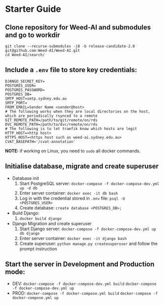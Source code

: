 # Starter Guide

## Clone repository for Weed-AI and submodules and go to workdir

```
git clone --recurse-submodules -j8 -b release-candidate-2.0 git@github.com:Weed-AI/Weed-AI.git
cd Weed-AI/search/
```

## Include a `.env` file to store key credentials:

```
DJANGO_SECRET_KEY=
POSTGRES_USER=
POSTGRES_PASSWORD=
POSTGRES_DB=
SMTP_HOST=smtp.sydney.edu.au
SMTP_PORT=
FROM_EMAIL=Sender Name <sender@host>
# The following works when they are local directories on the host, which are periodically rsynced to a remote
GIT_REMOTE_PATH=/path/to/git/remote/on/rds
DVC_REMOTE_PATH=/path/to/dvc/remote/on/rds
# The following is to let traefik know which hosts are legit
HTTP_HOST=<http host>
HTTPS_HOST=<https host such as weed-ai.sydney.edu.au>
CVAT_BASEPATH='/cvat-annotation'
```

**NOTE:** if working on Linux, you need to `sudo` all docker commands.

## Initialise database, migrate and create superuser

- Database init
	1. Start PostgreSQL server: `docker-compose -f docker-compose-dev.yml up -d db`
	2. Enter server container: `docker exec -it db bash`
	3. Log in with the credential stored in `.env` file: `psql -U <POSTGRES_USER>`
	4. Create database: `create database <POSTGRES_DB>;`
- Build Django:
	1. `docker build django`
- Django Migration and create superuser
	1. Start Django server: `docker-compose -f docker-compose-dev.yml up db django`
	2. Enter server container: `docker exec -it django bash`
	3. Create superuser: `python manage.py createsuperuser` and follow the prompt instruction

## Start the server in Development and Production mode:

- DEV: 
	`docker-compose -f docker-compose-dev.yml build`
	`docker-compose -f docker-compose-dev.yml up`
- PROD:
	`docker-compose -f docker-compose.yml build`
	`docker-compose -f docker-compose.yml up`
